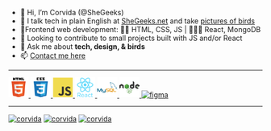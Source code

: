 - 👋 Hi, I’m Corvida (@SheGeeks)
- 👀 I talk tech in plain English at [SheGeeks.net](https://shegeeks.net) and take [pictures of birds](https://shegeeks.net/prints)
- 🌱Frontend web development: 💪🏿 HTML, CSS, JS | 🏋🏿‍♀️ React, MongoDB
- 💞️ Looking to contribute to small projects built with JS and/or React
- 💬 Ask me about **tech, design, & birds**
- 📫 [Contact me here](https://dev.shegeeks.net)

----------
<p align="left"> <a href="https://www.w3.org/html/" target="_blank"> <img src="https://raw.githubusercontent.com/devicons/devicon/master/icons/html5/html5-original-wordmark.svg" alt="html5" width="40" height="40"/> </a> <a href="https://www.w3schools.com/css/" target="_blank"> <img src="https://raw.githubusercontent.com/devicons/devicon/master/icons/css3/css3-original-wordmark.svg" alt="css3" width="40" height="40"/> </a> <a href="https://developer.mozilla.org/en-US/docs/Web/JavaScript" target="_blank"> <img src="https://raw.githubusercontent.com/devicons/devicon/master/icons/javascript/javascript-original.svg" alt="javascript" width="40" height="40"/> </a> <a href="https://reactjs.org/" target="_blank"> <img src="https://raw.githubusercontent.com/devicons/devicon/master/icons/react/react-original-wordmark.svg" alt="react" width="40" height="40"/> </a>  <a href="https://www.mysql.com/" target="_blank"> <img src="https://raw.githubusercontent.com/devicons/devicon/master/icons/mysql/mysql-original-wordmark.svg" alt="mysql" width="40" height="40"/> </a> <a href="https://nodejs.org" target="_blank"> <img src="https://raw.githubusercontent.com/devicons/devicon/master/icons/nodejs/nodejs-original-wordmark.svg" alt="nodejs" width="40" height="40"/> </a> <a href="https://www.figma.com/" target="_blank"> <img src="https://www.vectorlogo.zone/logos/figma/figma-icon.svg" alt="figma" width="40" height="40"/> </a> </p>

----------

<p align="left">
<a href="https://linkedin.com/in/corvida" target="blank"><img align="center" src="https://cdn.jsdelivr.net/npm/simple-icons@3.0.1/icons/linkedin.svg" alt="corvida" height="30" width="40" /></a>
<a href="https://codepen.io/corvida" target="blank"><img align="center" src="https://cdn.jsdelivr.net/npm/simple-icons@3.0.1/icons/codepen.svg" alt="corvida" height="30" width="40" /></a>
<a href="https://twitter.com/corvida" target="blank"><img align="center" src="https://cdn.jsdelivr.net/npm/simple-icons@3.0.1/icons/twitter.svg" alt="corvida" height="30" width="40" /></a>
</p>

<!---
SheGeeks/SheGeeks is a ✨ special ✨ repository because its `README.md` (this file) appears on your GitHub profile.
You can click the Preview link to take a look at your changes.
--->
